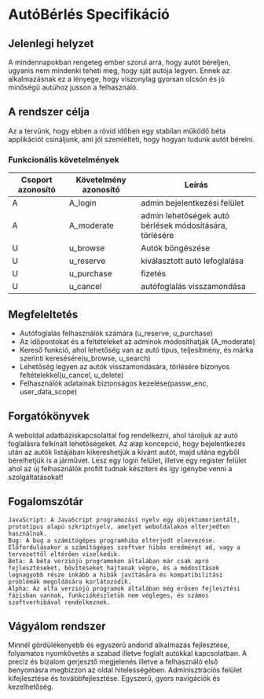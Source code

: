 # AutóBérlés Specifikáció

## **Jelenlegi helyzet**
A mindennapokban rengeteg ember szorul arra, hogy autót béreljen, ugyanis nem mindenki teheti meg, hogy sját autója legyen. Ennek az alkalmazásnak ez a lényege, hogy viszonylag gyorsan olcsón és jó minőségű autühoz jusson a felhasználó.

## **A rendszer célja**

Az a tervünk, hogy ebben a rövid időben egy stabilan működő béta applikációt csináljunk, ami jól szemlélteti, hogy hogyan tudunk autót bérelni.

### Funkcionális követelmények
Csoport azonosító | Követelmény azonosító | Leírás
----------|---------|-----
A| A_login | admin bejelentkezési felület
A| A_moderate | admin lehetőségek autó bérlések módosítására, törlésére
U| u_browse | Autók böngészése
U| u_reserve | kiválasztott autó lefoglalása
U| u_purchase | fizetés
U| u_cancel | autófoglalás visszamondása


## Megfeleltetés	
- Autófoglalás felhasználók számára (u_reserve, u_purchase)
- Az időpontokat és a feltételeket az adminok módosíthatják (A_moderate)
- Kereső funkció, ahol lehetőség van az autó típus, teljesítmény,
  és márka szerinti keresésére(u_browse, u_search)
- Lehetőség legyen az autók visszamondására, törlésére bizonyos feltételekkel(u_cancel, u_delete)
- Felhasználók adatainak biztonságos kezelése(passw_enc, user_data_scope)


## Forgatókönyvek
A weboldal adatbáziskapcsolattal fog rendelkezni, ahol tároljuk az autó foglalásra felkínált lehetőségeket. Az alap koncepció, hogy bejelentkezés után az autók listájában kikereshetjük a kívánt autót, majd utána egyből bérelhetjük is a járművet.
Lesz egy login felület, illetve egy register felület ahol az új felhasználók profilt tudnak készíteni és így igénybe venni a szolgáltatásokat!


## Fogalomszótár
	JavaScript: A JavaScript programozási nyelv egy objektumorientált, prototípus alapú szkriptnyelv, amelyet weboldalakon elterjedten használnak.
	Bug: A bug a számítógépes programhiba elterjedt elnevezése. Előfordulásakor a számítógépes szoftver hibás eredményt ad, vagy a tervezettől eltérően viselkedik. 
	Beta: A béta verziójú programokon általában már csak apró fejlesztéseket, bővítéseket hajtanak végre, és a módosítások legnagyobb része inkább a hibák javítására és kompatibilitási problémák megoldására korlátozódik.
	Alpha: Az alfa verziójú programok általában még erősen fejlesztési fázisban vannak, funkciókészletük nem végleges, és számos szoftverhibával rendelkeznek.


## **Vágyálom rendszer**
Minnél gördülékenyebb és egyszerű andorid alkalmazás fejlesztése, folyamatos nyomkövetés a szabad illetve foglalt autókkal kapcsolatban. A precíz és bizalom gerjesztő megjelenés illetve a felhasználó első benyomásra megbizzon az oldal
hitelességében. Adminisztrációs felület kifejlesztése és továbbfejlesztése. Egyszerű, gyors navigációk és kezelhetőség.
